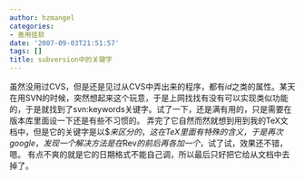 ```yaml
---
author: hzmangel
categories:
- 善用佳软
date: '2007-09-03T21:51:57'
tags: []
title: subversion中的关键字
---
```

虽然没用过CVS，但是还是见过从CVS中弄出来的程序，都有$id$之类的属性。某天在用SVN的时候，突然想起来这个玩意，于是上网找找有没有可以实现类似功能的，于是就找到了svn:keywords关键字。试了一下，还是满有用的，只是需要在版本库里面设一下还是有些不习惯的。
弄完了它自然而然就想到用到我的TeX文档中，但是它的关键字是以$$来区分的，这在TeX里面有特殊的含义，于是再次google，发现一个解决方法是在$Rev$的前后再各加一个$，试了试，效果还不错，嗯。
有点不爽的就是它的日期格式不能自己调，所以最后只好把它给从文档中去掉了。